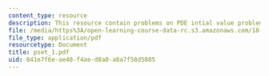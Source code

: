 ```yaml
---
content_type: resource
description: This resource contain problems on PDE intial value problem.
file: /media/https%3A/open-learning-course-data-rc.s3.amazonaws.com/18-385j-nonlinear-dynamics-and-chaos-fall-2004/841e7f6eae48f4aed8a0a8a7f58d5885_pset_1.pdf
file_type: application/pdf
resourcetype: Document
title: pset_1.pdf
uid: 841e7f6e-ae48-f4ae-d8a0-a8a7f58d5885
---
```


